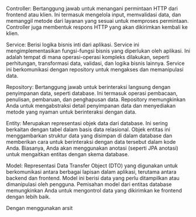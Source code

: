 Controller: Bertanggung jawab untuk menangani permintaan HTTP dari frontend atau klien. Ini termasuk mengelola input, memvalidasi data, dan memanggil metode dari layanan yang sesuai untuk memproses permintaan. Controller juga membentuk respons HTTP yang akan dikirimkan kembali ke klien.

Service: Berisi logika bisnis inti dari aplikasi. Service ini mengimplementasikan fungsi-fungsi bisnis yang diperlukan oleh aplikasi. Ini adalah tempat di mana operasi-operasi kompleks dilakukan, seperti perhitungan, transformasi data, validasi, dan logika bisnis lainnya. Service ini berkomunikasi dengan repository untuk mengakses dan memanipulasi data.

Repository: Bertanggung jawab untuk berinteraksi langsung dengan penyimpanan data, seperti database. Ini termasuk operasi pembacaan, penulisan, pembaruan, dan penghapusan data. Repository memungkinkan Anda untuk mengabstraksi detail penyimpanan data dan menyediakan metode yang nyaman untuk berinteraksi dengan data.

Entity: Merupakan representasi objek data dari database. Ini sering berkaitan dengan tabel dalam basis data relasional. Objek entitas ini menggambarkan struktur data yang disimpan di dalam database dan memberikan cara untuk berinteraksi dengan data tersebut dalam kode Anda. Biasanya, Anda akan menggunakan anotasi (seperti JPA anotasi) untuk mengaitkan entitas dengan skema database.

Model: Representasi Data Transfer Object (DTO) yang digunakan untuk berkomunikasi antara berbagai lapisan dalam aplikasi, terutama antara backend dan frontend. Model ini berisi data yang perlu ditampilkan atau dimanipulasi oleh pengguna. Pemisahan model dari entitas database memungkinkan Anda untuk mengontrol data yang dikirimkan ke frontend dengan lebih baik.

Dengan menggunakan arsit